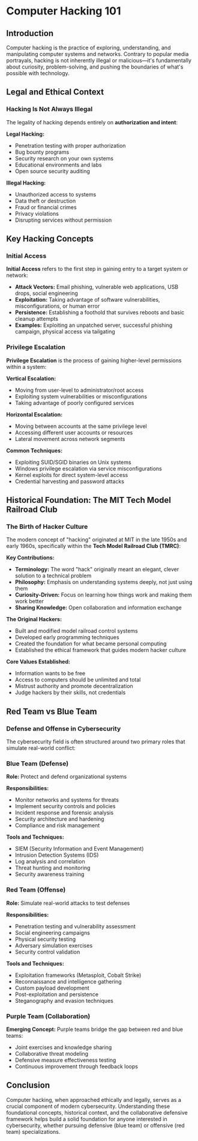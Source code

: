 # Computer Hacking 101

## Introduction

Computer hacking is the practice of exploring, understanding, and manipulating computer systems and networks. Contrary to popular media portrayals, hacking is not inherently illegal or malicious—it's fundamentally about curiosity, problem-solving, and pushing the boundaries of what's possible with technology.

## Legal and Ethical Context

### Hacking Is Not Always Illegal

The legality of hacking depends entirely on **authorization and intent**:

**Legal Hacking:**
- Penetration testing with proper authorization
- Bug bounty programs
- Security research on your own systems
- Educational environments and labs
- Open source security auditing

**Illegal Hacking:**
- Unauthorized access to systems
- Data theft or destruction
- Fraud or financial crimes
- Privacy violations
- Disrupting services without permission

## Key Hacking Concepts

### Initial Access

**Initial Access** refers to the first step in gaining entry to a target system or network:

- **Attack Vectors:** Email phishing, vulnerable web applications, USB drops, social engineering
- **Exploitation:** Taking advantage of software vulnerabilities, misconfigurations, or human error
- **Persistence:** Establishing a foothold that survives reboots and basic cleanup attempts
- **Examples:** Exploiting an unpatched server, successful phishing campaign, physical access via tailgating

### Privilege Escalation

**Privilege Escalation** is the process of gaining higher-level permissions within a system:

**Vertical Escalation:**
- Moving from user-level to administrator/root access
- Exploiting system vulnerabilities or misconfigurations
- Taking advantage of poorly configured services

**Horizontal Escalation:**
- Moving between accounts at the same privilege level
- Accessing different user accounts or resources
- Lateral movement across network segments

**Common Techniques:**
- Exploiting SUID/SGID binaries on Unix systems
- Windows privilege escalation via service misconfigurations
- Kernel exploits for direct system-level access
- Credential harvesting and password attacks

## Historical Foundation: The MIT Tech Model Railroad Club

### The Birth of Hacker Culture

The modern concept of "hacking" originated at MIT in the late 1950s and early 1960s, specifically within the **Tech Model Railroad Club (TMRC)**:

**Key Contributions:**
- **Terminology:** The word "hack" originally meant an elegant, clever solution to a technical problem
- **Philosophy:** Emphasis on understanding systems deeply, not just using them
- **Curiosity-Driven:** Focus on learning how things work and making them work better
- **Sharing Knowledge:** Open collaboration and information exchange

**The Original Hackers:**
- Built and modified model railroad control systems
- Developed early programming techniques
- Created the foundation for what became personal computing
- Established the ethical framework that guides modern hacker culture

**Core Values Established:**
- Information wants to be free
- Access to computers should be unlimited and total
- Mistrust authority and promote decentralization
- Judge hackers by their skills, not credentials

## Red Team vs Blue Team

### Defense and Offense in Cybersecurity

The cybersecurity field is often structured around two primary roles that simulate real-world conflict:

### Blue Team (Defense)

**Role:** Protect and defend organizational systems

**Responsibilities:**
- Monitor networks and systems for threats
- Implement security controls and policies
- Incident response and forensic analysis
- Security architecture and hardening
- Compliance and risk management

**Tools and Techniques:**
- SIEM (Security Information and Event Management)
- Intrusion Detection Systems (IDS)
- Log analysis and correlation
- Threat hunting and monitoring
- Security awareness training

### Red Team (Offense)

**Role:** Simulate real-world attacks to test defenses

**Responsibilities:**
- Penetration testing and vulnerability assessment
- Social engineering campaigns
- Physical security testing
- Adversary simulation exercises
- Security control validation

**Tools and Techniques:**
- Exploitation frameworks (Metasploit, Cobalt Strike)
- Reconnaissance and intelligence gathering
- Custom payload development
- Post-exploitation and persistence
- Steganography and evasion techniques

### Purple Team (Collaboration)

**Emerging Concept:** Purple teams bridge the gap between red and blue teams:
- Joint exercises and knowledge sharing
- Collaborative threat modeling
- Defensive measure effectiveness testing
- Continuous improvement through feedback loops

## Conclusion

Computer hacking, when approached ethically and legally, serves as a crucial component of modern cybersecurity. Understanding these foundational concepts, historical context, and the collaborative defensive framework helps build a solid foundation for anyone interested in cybersecurity, whether pursuing defensive (blue team) or offensive (red team) specializations.
